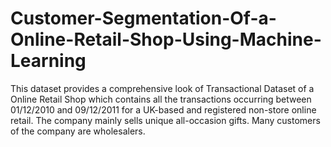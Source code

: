 # Customer-Segmentation-Of-a-Online-Retail-Shop-Using-Machine-Learning
This dataset provides a comprehensive look of Transactional Dataset of a Online Retail Shop which contains all the transactions occurring between 01/12/2010 and 09/12/2011 for a UK-based and registered non-store online retail. The company mainly sells unique all-occasion gifts. Many customers of the company are wholesalers.
